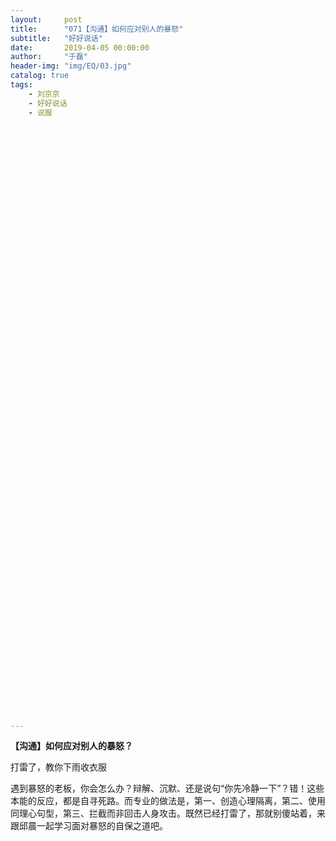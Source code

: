 ```yaml
---
layout:     post
title:      "071【沟通】如何应对别人的暴怒"
subtitle:   "好好说话"
date:       2019-04-05 00:00:00
author:     "于磊"
header-img: "img/EQ/03.jpg"
catalog: true
tags:
    - 刘京京
    - 好好说话
    - 说服





































































---
```


**【沟通】如何应对别人的暴怒？**

打雷了，教你下雨收衣服

 

遇到暴怒的老板，你会怎么办？辩解、沉默、还是说句“你先冷静一下”？错！这些本能的反应，都是自寻死路。而专业的做法是，第一、创造心理隔离，第二、使用同理心句型，第三、拦截而非回击人身攻击。既然已经打雷了，那就别傻站着，来跟邱晨一起学习面对暴怒的自保之道吧。